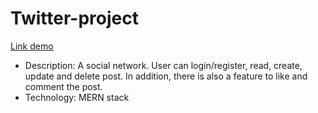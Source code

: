 # Twitter-project

[Link demo](https://twitter-blog-nddmanh.netlify.app)

- Description: A social network. User can login/register, read, create, update and delete post. In addition, there is also a feature to like and comment the post.
- Technology: MERN stack
